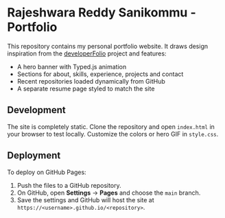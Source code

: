 # Rajeshwara Reddy Sanikommu - Portfolio

This repository contains my personal portfolio website. It draws design inspiration from the [developerFolio](https://github.com/saadpasta/developerFolio) project and features:

- A hero banner with Typed.js animation
- Sections for about, skills, experience, projects and contact
- Recent repositories loaded dynamically from GitHub
- A separate resume page styled to match the site

## Development

The site is completely static. Clone the repository and open `index.html` in your browser to test locally. Customize the colors or hero GIF in `style.css`.

## Deployment

To deploy on GitHub Pages:
1. Push the files to a GitHub repository.
2. On GitHub, open **Settings** → **Pages** and choose the `main` branch.
3. Save the settings and GitHub will host the site at `https://<username>.github.io/<repository>`.
